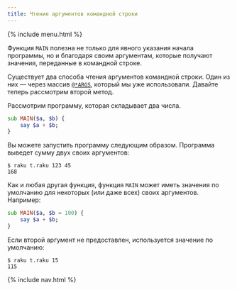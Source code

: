 ```yaml
---
title: Чтение аргументов командной строки
---
```


{% include menu.html %}

Функция `MAIN` полезна не только для явного указания начала программы, но и благодаря своим аргументам, которые получают значения, переданные в командной строке.

Существует два способа чтения аргументов командной строки. Один из них — через массив [`@*ARGS`](/ru/essentials/positionals/args-array), который мы уже использовали. Давайте теперь рассмотрим второй метод.

Рассмотрим программу, которая складывает два числа.

```raku
sub MAIN($a, $b) {
    say $a + $b;
}
```

Вы можете запустить программу следующим образом. Программа выведет сумму двух своих аргументов:

```console
$ raku t.raku 123 45
168
```

Как и любая другая функция, функция `MAIN` может иметь значения по умолчанию для некоторых (или даже всех) своих аргументов. Например:

```raku
sub MAIN($a, $b = 100) {
    say $a + $b;
}
```

Если второй аргумент не предоставлен, используется значение по умолчанию:

```console
$ raku t.raku 15
115
```

{% include nav.html %}